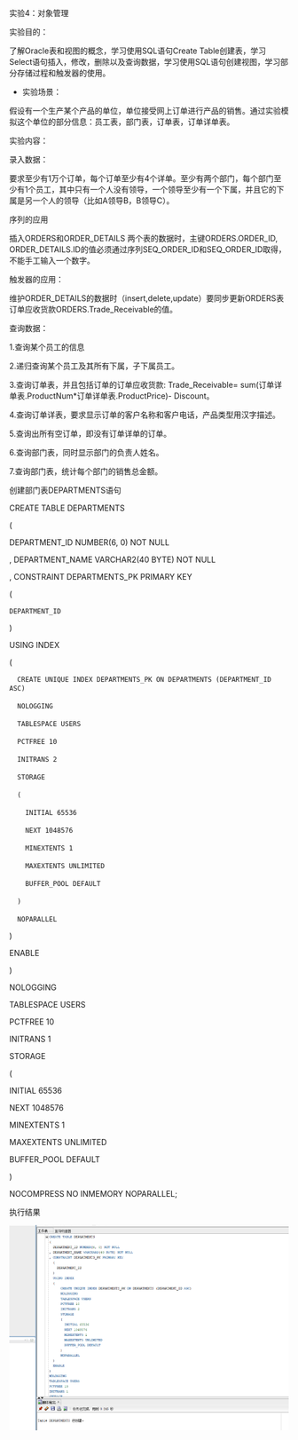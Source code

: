实验4：对象管理

实验目的：

了解Oracle表和视图的概念，学习使用SQL语句Create Table创建表，学习Select语句插入，修改，删除以及查询数据，学习使用SQL语句创建视图，学习部分存储过程和触发器的使用。

- 实验场景：

假设有一个生产某个产品的单位，单位接受网上订单进行产品的销售。通过实验模拟这个单位的部分信息：员工表，部门表，订单表，订单详单表。

实验内容：

录入数据：

要求至少有1万个订单，每个订单至少有4个详单。至少有两个部门，每个部门至少有1个员工，其中只有一个人没有领导，一个领导至少有一个下属，并且它的下属是另一个人的领导（比如A领导B，B领导C）。

序列的应用

插入ORDERS和ORDER_DETAILS 两个表的数据时，主键ORDERS.ORDER_ID, ORDER_DETAILS.ID的值必须通过序列SEQ_ORDER_ID和SEQ_ORDER_ID取得，不能手工输入一个数字。

触发器的应用：

维护ORDER_DETAILS的数据时（insert,delete,update）要同步更新ORDERS表订单应收货款ORDERS.Trade_Receivable的值。

查询数据：

1.查询某个员工的信息

2.递归查询某个员工及其所有下属，子下属员工。

3.查询订单表，并且包括订单的订单应收货款: Trade_Receivable= sum(订单详单表.ProductNum*订单详单表.ProductPrice)- Discount。

4.查询订单详表，要求显示订单的客户名称和客户电话，产品类型用汉字描述。

5.查询出所有空订单，即没有订单详单的订单。

6.查询部门表，同时显示部门的负责人姓名。

7.查询部门表，统计每个部门的销售总金额。

创建部门表DEPARTMENTS语句

CREATE TABLE DEPARTMENTS

(

  DEPARTMENT_ID NUMBER(6, 0) NOT NULL
  
, DEPARTMENT_NAME VARCHAR2(40 BYTE) NOT NULL

, CONSTRAINT DEPARTMENTS_PK PRIMARY KEY

  (
  
    DEPARTMENT_ID
    
  )
  
  USING INDEX
  
  (
  
      CREATE UNIQUE INDEX DEPARTMENTS_PK ON DEPARTMENTS (DEPARTMENT_ID ASC)
      
      NOLOGGING
      
      TABLESPACE USERS
      
      PCTFREE 10
      
      INITRANS 2
      
      STORAGE
      
      (
      
        INITIAL 65536
        
        NEXT 1048576
        
        MINEXTENTS 1
        
        MAXEXTENTS UNLIMITED
        
        BUFFER_POOL DEFAULT
        
      )
      
      NOPARALLEL
      
  )
  
  ENABLE
  
)

NOLOGGING

TABLESPACE USERS

PCTFREE 10

INITRANS 1

STORAGE

(

  INITIAL 65536
  
  NEXT 1048576
  
  MINEXTENTS 1
  
  MAXEXTENTS UNLIMITED
  
  BUFFER_POOL DEFAULT
  
)

NOCOMPRESS NO INMEMORY NOPARALLEL;

执行结果


![1](https://github.com/WangHanWei19971211/Oracle/blob/master/test4/01.png)

